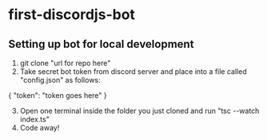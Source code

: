 # first-discordjs-bot

## Setting up bot for local development

1. git clone "url for repo here"
2. Take secret bot token from discord server and place into a file called "config.json" as follows:

{
	"token": "token goes here"
}

3. Open one terminal inside the folder you just cloned and run "tsc --watch index.ts"
4. Code away!